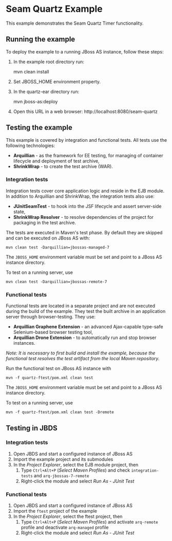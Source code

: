 Seam Quartz Example
===================

This example demonstrates the Seam Quartz Timer functionality.

Running the example
-------------------

To deploy the example to a running JBoss AS instance, follow these steps:

1. In the example root directory run:

    mvn clean install

2. Set JBOSS_HOME environment property.

3. In the quartz-ear directory run:

    mvn jboss-as:deploy

4. Open this URL in a web browser: http://localhost:8080/seam-quartz


Testing the example
-------------------

This example is covered by integration and functional tests. All tests use the following technologies:

* __Arquillian__ -  as the framework for EE testing, for managing of container lifecycle and deployment of test archive,
* __ShrinkWrap__ - to create the test archive (WAR).


### Integration tests

Integration tests cover core application logic and reside in the EJB module. In addition to Arquillian and ShrinkWrap, the integration tests also use:

* __JUnitSeamTest__ - to hook into the JSF lifecycle and assert server-side state,
* __ShrinkWrap Resolver__ - to resolve dependencies of the project for packaging in the test archive.

The tests are executed in Maven's test phase. By default they are skipped and can be executed on JBoss AS with:

    mvn clean test -Darquillian=jbossas-managed-7

The `JBOSS_HOME` environment variable must be set and point to a JBoss AS instance directory.

To test on a running server, use

    mvn clean test -Darquillian=jbossas-remote-7

### Functional tests

Functional tests are located in a separate project and are not executed during the build of the example. They test the built archive in an application server through browser-testing. They use:

* __Arquillian Graphene Extension__ - an advanced Ajax-capable type-safe Selenium-based browser testing tool,
* __Arquillian Drone Extension__ - to automatically run and stop browser instances.

_Note: It is necessary to first build and install the example, because the functional test resolves the test artifact from the local Maven repository._

Run the functional test on JBoss AS instance with
    
    mvn -f quartz-ftest/pom.xml clean test

The `JBOSS_HOME` environment variable must be set and point to a JBoss AS instance directory.

To test on a running server, use

    mvn -f quartz-ftest/pom.xml clean test -Dremote

Testing in JBDS
---------------
### Integration tests

1. Open JBDS and start a configured instance of JBoss AS
2. Import the example project and its submodules
3. In the _Project Explorer_, select the EJB module project, then
    1. Type `Ctrl+Alt+P` (_Select Maven Profiles_) and check `integration-tests` and `arq-jbossas-7-remote`
    2. Right-click the module and select _Run As_ - _JUnit Test_

### Functional tests

1. Open JBDS and start a configured instance of JBoss AS
2. Import the `ftest` project of the example
3. In the _Project Explorer_, select the ftest project, then
    1. Type `Ctrl+Alt+P` (_Select Maven Profiles_) and activate `arq-remote` profile and deactivate `arq-managed` profile
    2. Right-click the module and select _Run As_ - _JUnit Test_

